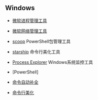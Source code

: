 Windows
-----------------

- [微软进程管理工具](https://docs.microsoft.com/en-us/sysinternals/downloads/pstools)
- [微软网络管理工具](https://docs.microsoft.com/en-us/sysinternals/downloads/networking-utilities)
- [scoop](https://scoop.sh/) PowerShell包管理工具
- [starship](https://starship.rs/) 命令行美化工具
- [Process Explorer](https://learn.microsoft.com/en-us/sysinternals/downloads/process-explorer) Windows系统监控工具

- [PowerShell]
 - [命令自动补全](https://github.com/PowerShell/PSReadLine)
 - [命令行美化](https://juejin.cn/post/7139514254801141791)
